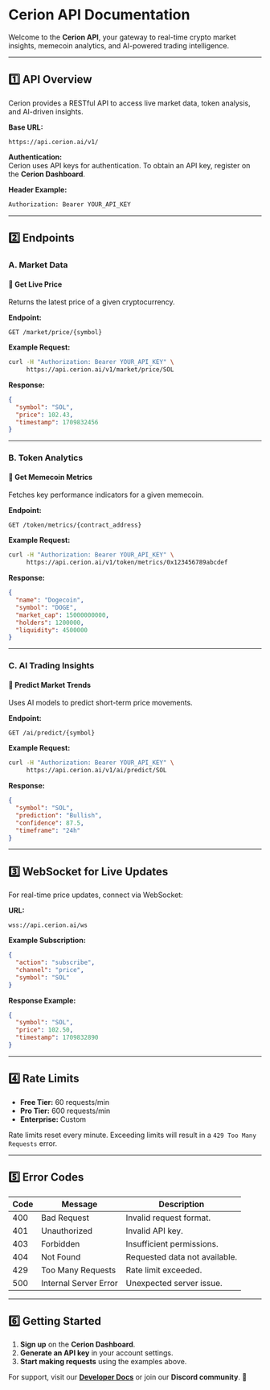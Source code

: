 # Cerion API Documentation  

Welcome to the **Cerion API**, your gateway to real-time crypto market insights, memecoin analytics, and AI-powered trading intelligence.  

---

## 1️⃣ API Overview  

Cerion provides a RESTful API to access live market data, token analysis, and AI-driven insights.  

**Base URL:**  
```
https://api.cerion.ai/v1/
```

**Authentication:**  
Cerion uses API keys for authentication. To obtain an API key, register on the **Cerion Dashboard**.  

**Header Example:**  
```sh
Authorization: Bearer YOUR_API_KEY
```

---

## 2️⃣ Endpoints  

### **A. Market Data**  

#### **🔹 Get Live Price**  
Returns the latest price of a given cryptocurrency.  

**Endpoint:**  
```
GET /market/price/{symbol}
```
**Example Request:**  
```sh
curl -H "Authorization: Bearer YOUR_API_KEY" \
     https://api.cerion.ai/v1/market/price/SOL
```
**Response:**  
```json
{
  "symbol": "SOL",
  "price": 102.43,
  "timestamp": 1709832456
}
```

---

### **B. Token Analytics**  

#### **🔹 Get Memecoin Metrics**  
Fetches key performance indicators for a given memecoin.  

**Endpoint:**  
```
GET /token/metrics/{contract_address}
```
**Example Request:**  
```sh
curl -H "Authorization: Bearer YOUR_API_KEY" \
     https://api.cerion.ai/v1/token/metrics/0x123456789abcdef
```
**Response:**  
```json
{
  "name": "Dogecoin",
  "symbol": "DOGE",
  "market_cap": 15000000000,
  "holders": 1200000,
  "liquidity": 4500000
}
```

---

### **C. AI Trading Insights**  

#### **🔹 Predict Market Trends**  
Uses AI models to predict short-term price movements.  

**Endpoint:**  
```
GET /ai/predict/{symbol}
```
**Example Request:**  
```sh
curl -H "Authorization: Bearer YOUR_API_KEY" \
     https://api.cerion.ai/v1/ai/predict/SOL
```
**Response:**  
```json
{
  "symbol": "SOL",
  "prediction": "Bullish",
  "confidence": 87.5,
  "timeframe": "24h"
}
```

---

## 3️⃣ WebSocket for Live Updates  

For real-time price updates, connect via WebSocket:  

**URL:**  
```
wss://api.cerion.ai/ws
```
**Example Subscription:**  
```json
{
  "action": "subscribe",
  "channel": "price",
  "symbol": "SOL"
}
```
**Response Example:**  
```json
{
  "symbol": "SOL",
  "price": 102.50,
  "timestamp": 1709832890
}
```

---

## 4️⃣ Rate Limits  

- **Free Tier:** 60 requests/min  
- **Pro Tier:** 600 requests/min  
- **Enterprise:** Custom  

Rate limits reset every minute. Exceeding limits will result in a `429 Too Many Requests` error.  

---

## 5️⃣ Error Codes  

| Code  | Message                  | Description |
|-------|--------------------------|-------------|
| 400   | Bad Request              | Invalid request format. |
| 401   | Unauthorized             | Invalid API key. |
| 403   | Forbidden                | Insufficient permissions. |
| 404   | Not Found                | Requested data not available. |
| 429   | Too Many Requests        | Rate limit exceeded. |
| 500   | Internal Server Error    | Unexpected server issue. |

---

## 6️⃣ Getting Started  

1. **Sign up** on the **Cerion Dashboard**.  
2. **Generate an API key** in your account settings.  
3. **Start making requests** using the examples above.  

For support, visit our **[Developer Docs](https://docs.cerion.ai)** or join our **Discord community**. 🚀  

